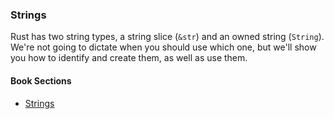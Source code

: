 ### Strings

Rust has two string types, a string slice (`&str`) and an owned string (`String`).
We're not going to dictate when you should use which one, but we'll show you how
to identify and create them, as well as use them.

#### Book Sections

- [Strings](https://doc.rust-lang.org/book/ch08-02-strings.html)

